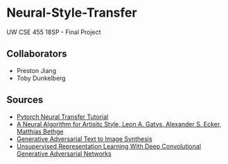 # Neural-Style-Transfer
UW CSE 455 18SP - Final Project

## Collaborators
* Preston Jiang
* Toby Dunkelberg

## Sources
* [Pytorch Neural Transfer Tutorial](https://pytorch.org/tutorials/advanced/neural_style_tutorial.html#sphx-glr-advanced-neural-style-tutorial-py)
* [A Neural Algorithm for Artisitc Style, Leon A. Gatys, Alexander S. Ecker, Matthias Bethge](https://arxiv.org/abs/1508.06576)
* [Generative Adversarial Text to Image Synthesis](https://arxiv.org/pdf/1605.05396.pdf)
* [Unsupervised Representation Learning With Deep Convolutional Generative Adversarial Networks](https://arxiv.org/pdf/1511.06434.pdf)
